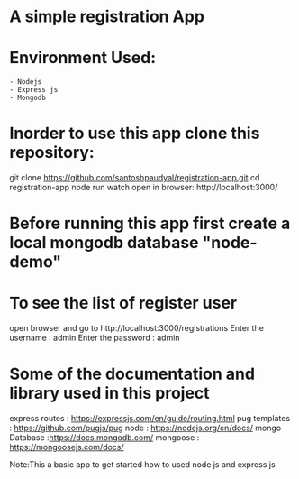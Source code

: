 # A simple registration App

# Environment Used:
    - Nodejs
    - Express js
    - Mongodb
    
# Inorder to use this app clone this repository:
 git clone https://github.com/santoshpaudyal/registration-app.git
 cd registration-app
 node run watch 
 open in browser: http://localhost:3000/
 
 
 # Before running this app first create a local mongodb database  "node-demo"
 
 # To see the list of register user 
  open browser and go to http://localhost:3000/registrations
  Enter the username : admin
  Enter the password : admin

# Some of the documentation and library used in this project
  express routes : https://expressjs.com/en/guide/routing.html
  pug templates : https://github.com/pugjs/pug
  node : https://nodejs.org/en/docs/
  mongo Database :https://docs.mongodb.com/
  mongoose : https://mongoosejs.com/docs/

Note:This a basic app to get started how to used node js and express js 

